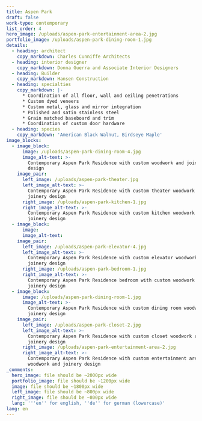 ```yaml
---
title: Aspen Park
draft: false
work-type: contemporary
list_order: 4
hero_image: /uploads/aspen-park-entertainment-area-2.jpg
portfolio_image: /uploads/aspen-park-dining-room-1.jpg
details:
  - heading: architect
    copy_markdown: Charles Cunniffe Architects
  - heading: interior designer
    copy_markdown: Donna Guerra and Associate Interior Designers
  - heading: Builder
    copy_markdown: Hansen Construction
  - heading: specialties
    copy_markdown: |-
      * Coordination of all floor, wall and ceiling penetrations
      * Custom dyed veneers
      * Custom metal, glass and mirror integration
      * Polished and satin stainless steel
      * Grain matched baseboard and trim
      * Coordination of custom door hardware
  - heading: species
    copy_markdown: 'American Black Walnut, Birdseye Maple'
image_blocks:
  - image_block:
      image: /uploads/aspen-park-dining-room-4.jpg
      image_alt-text: >-
        Contemporary Aspen Park Residence with custom woodwork and joinery
        design
    image_pair:
      left_image: /uploads/aspen-park-theater.jpg
      left_image_alt-text: >-
        Contemporary Aspen Park Residence with custom theater woodwork and
        joinery design
      right_image: /uploads/aspen-park-kitchen-1.jpg
      right_image_alt-text: >-
        Contemporary Aspen Park Residence with custom kitchen woodwork and
        joinery design
  - image_block:
      image:
      image_alt-text:
    image_pair:
      left_image: /uploads/aspen-park-elevator-4.jpg
      left_image_alt-text: >-
        Contemporary Aspen Park Residence with custom elevator woodwork and
        joinery design
      right_image: /uploads/aspen-park-bedroom-1.jpg
      right_image_alt-text: >-
        Contemporary Aspen Park Residence bedroom with custom woodwork and
        joinery design
  - image_block:
      image: /uploads/aspen-park-dining-room-1.jpg
      image_alt-text: >-
        Contemporary Aspen Park Residence with custom dining room woodwork and
        joinery design
    image_pair:
      left_image: /uploads/aspen-park-closet-2.jpg
      left_image_alt-text: >-
        Contemporary Aspen Park Residence with custom closet woodwork and
        joinery design
      right_image: /uploads/aspen-park-entertainment-area-2.jpg
      right_image_alt-text: >-
        Contemporary Aspen Park Residence with custom entertainment area
        woodwork and joinery design
_comments:
  hero_image: file should be ~2000px wide
  portfolio_image: file should be ~1200px wide
  image: file should be ~1800px wide
  left_image: file should be ~800px wide
  right_image: file should be ~800px wide
  lang: '''en'' for english, ''de'' for german (lowercase)'
lang: en
---
```


